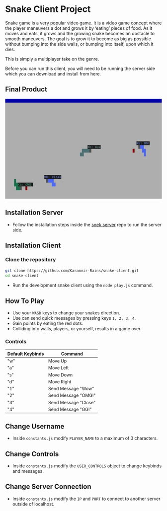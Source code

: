 # Snake Client Project

Snake game is a very popular video game. It is a video game concept where the player maneuvers a dot and grows it by ‘eating’ pieces of food. As it moves and eats, it grows and the growing snake becomes an obstacle to smooth maneuvers. The goal is to grow it to become as big as possible without bumping into the side walls, or bumping into itself, upon which it dies.

This is simply a multiplayer take on the genre.

Before you can run this client, you will need to be running the server side which you can download and install from here. 

## Final Product

!["Snake Game Image"](./images/Game.png)

## Installation Server
- Follow the installation steps inside the [snek server](https://github.com/lighthouse-labs/snek-multiplayer) repo to run the server side.

## Installation Client
### Clone the repository

```bash
git clone https://github.com/Karamvir-Bains/snake-client.git
cd snake-client
```
- Run the development snake client using the `node play.js` command.

## How To Play
- Use your `WASD` keys to change your snakes direction.
- Use can send quick messages by pressing keys `1, 2, 3, 4`.
- Gain points by eating the red dots.
- Colliding into walls, players, or yourself, results in a game over.

### Controls
| Default Keybinds | Command  |
|-----|-----------------------|
| "w" | Move Up               |
| "a" | Move Left             |
| "s" | Move Down             |
| "d" | Move Right            |
| "1" | Send Message "Wow"    |
| "2" | Send Message "OMG!"   |
| "3" | Send Message "Close"  |
| "4" | Send Message "GG!"    |

## Change Username
- Inside `constants.js` modify `PLAYER_NAME` to a maximum of 3 characters.

## Change Controls
- Inside `constants.js` modify the `USER_CONTROLS` object to change keybinds and messages.

## Change Server Connection
- Inside `constants.js` modify the `IP` and `PORT` to connect to another server outside of localhost.
